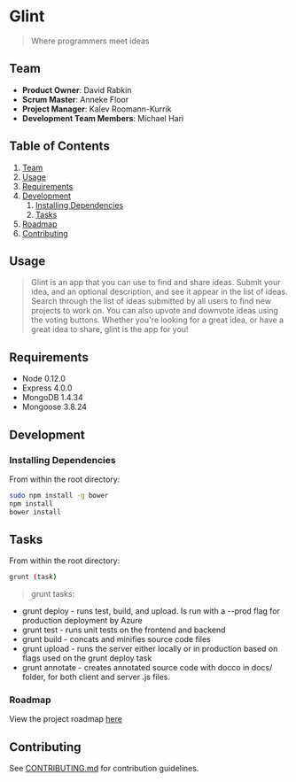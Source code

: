 # Glint

> Where programmers meet ideas

## Team

  - __Product Owner__: David Rabkin
  - __Scrum Master__: Anneke Floor
  - __Project Manager__: Kalev Roomann-Kurrik
  - __Development Team Members__: Michael Hari

## Table of Contents

1. [Team](#team)
1. [Usage](#Usage)
1. [Requirements](#requirements)
1. [Development](#development)
    1. [Installing Dependencies](#installing-dependencies)
    1. [Tasks](#tasks)
1. [Roadmap](#roadmap)
1. [Contributing](#contributing)

## Usage

> Glint is an app that you can use to find and share ideas. Submit your idea, and an optional description, and see it appear in the list of ideas. Search through the list of ideas submitted by all users to find new projects to work on. You can also upvote and downvote ideas using the voting buttons. Whether you're looking for a great idea, or have a great idea to share, glint is the app for you!

## Requirements

- Node 0.12.0
- Express 4.0.0
- MongoDB 1.4.34
- Mongoose 3.8.24

## Development

### Installing Dependencies

From within the root directory:

```sh
sudo npm install -g bower
npm install
bower install
```

## Tasks

From within the root directory:

```sh
grunt (task)
```

> grunt tasks:
- grunt deploy - runs test, build, and upload. Is run with a --prod flag for production deployment by Azure
- grunt test - runs unit tests on the frontend and backend
- grunt build - concats and minifies source code files
- grunt upload - runs the server either locally or in production based on flags used on the grunt deploy task
- grunt annotate - creates annotated source code with docco in docs/ folder, for both client and server .js files.

### Roadmap

View the project roadmap [here](https://waffle.io/adventurous-starfish/glint)


## Contributing

See [CONTRIBUTING.md](CONTRIBUTING.md) for contribution guidelines.
